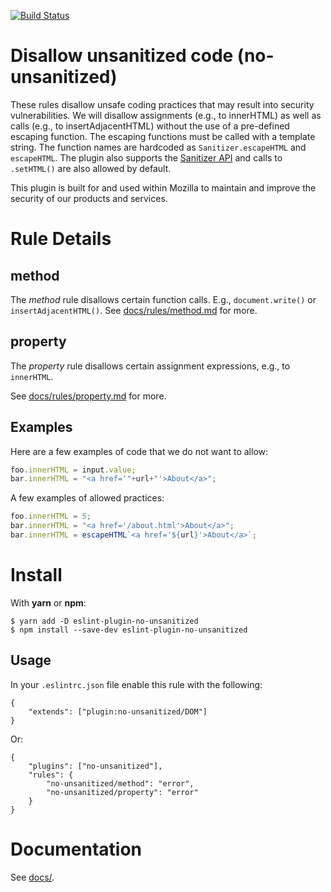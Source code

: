 [![Build Status](https://travis-ci.org/mozilla/eslint-plugin-no-unsanitized.svg?branch=master)](https://travis-ci.org/mozilla/eslint-plugin-no-unsanitized)
# Disallow unsanitized code (no-unsanitized)

These rules disallow unsafe coding practices that may result into security
vulnerabilities. We will disallow assignments (e.g., to innerHTML) as well as
calls (e.g., to insertAdjacentHTML) without the use of a pre-defined escaping
function. The escaping functions must be called with a template string.
The function names are hardcoded as `Sanitizer.escapeHTML` and `escapeHTML`.
The plugin also supports the
[Sanitizer API](https://developer.mozilla.org/en-US/docs/Web/API/HTML_Sanitizer_API)
and calls to `.setHTML()` are also allowed by default.

This plugin is built for and used within Mozilla to maintain and improve the security
of our products and services.

# Rule Details

## method
The *method* rule disallows certain function calls.
E.g., `document.write()` or `insertAdjacentHTML()`.
See [docs/rules/method.md](docs/rules/method.md) for more.

## property
The *property* rule disallows certain assignment expressions, e.g., to `innerHTML`.

See [docs/rules/property.md](docs/rules/property.md) for more.


## Examples

Here are a few examples of code that we do not want to allow:

```js
foo.innerHTML = input.value;
bar.innerHTML = "<a href='"+url+"'>About</a>";
```

A few examples of allowed practices:

```js
foo.innerHTML = 5;
bar.innerHTML = "<a href='/about.html'>About</a>";
bar.innerHTML = escapeHTML`<a href='${url}'>About</a>`;
```




# Install

With **yarn** or **npm**:
```
$ yarn add -D eslint-plugin-no-unsanitized
$ npm install --save-dev eslint-plugin-no-unsanitized
```

## Usage

In your `.eslintrc.json` file enable this rule with the following:

```
{
    "extends": ["plugin:no-unsanitized/DOM"]
}
```

Or:
```
{
    "plugins": ["no-unsanitized"],
    "rules": {
        "no-unsanitized/method": "error",
        "no-unsanitized/property": "error"
    }
}
```

# Documentation
See [docs/](docs/).
